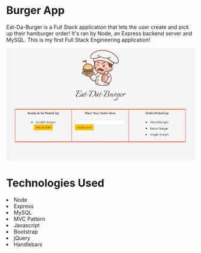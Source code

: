 # Burger App

Eat-Da-Burger is a Full Stack application that lets the user create and pick up their hamburger order! It's ran by Node, an Express backend server and MySQL. This is my first Full Stack Engineering application!


<img src="./public/assets/img/screenshot.PNG">



# Technologies Used

<li>Node</li>
<li>Express</li>
<li>MySQL</li>
<li>MVC Pattern</li>
<li>Javascript</li>
<li>Bootstrap</li>
<li>jQuery</li>
<li>Handlebars</li>




